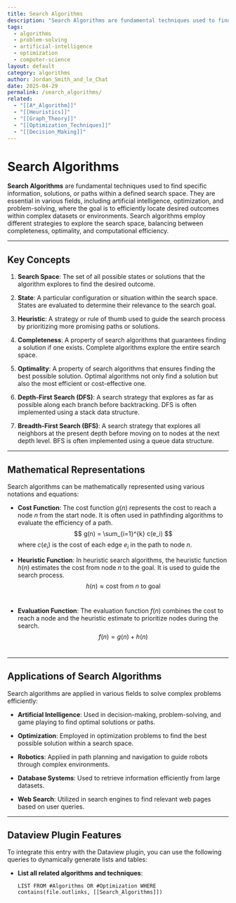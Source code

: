 ```yaml
---
title: Search Algorithms
description: "Search Algorithms are fundamental techniques used to find specific information, solutions, or paths within a defined search space."
tags:
  - algorithms
  - problem-solving
  - artificial-intelligence
  - optimization
  - computer-science
layout: default
category: algorithms
author: Jordan_Smith_and_le_Chat
date: 2025-04-29
permalink: /search_algorithms/
related:
  - "[[A*_Algorithm]]"
  - "[[Heuristics]]"
  - "[[Graph_Theory]]"
  - "[[Optimization_Techniques]]"
  - "[[Decision_Making]]"
---
```


# Search Algorithms

**Search Algorithms** are fundamental techniques used to find specific information, solutions, or paths within a defined search space. They are essential in various fields, including artificial intelligence, optimization, and problem-solving, where the goal is to efficiently locate desired outcomes within complex datasets or environments. Search algorithms employ different strategies to explore the search space, balancing between completeness, optimality, and computational efficiency.

---

## Key Concepts

1. **Search Space**: The set of all possible states or solutions that the algorithm explores to find the desired outcome.
   <br>

2. **State**: A particular configuration or situation within the search space. States are evaluated to determine their relevance to the search goal.
   <br>

3. **Heuristic**: A strategy or rule of thumb used to guide the search process by prioritizing more promising paths or solutions.
   <br>

4. **Completeness**: A property of search algorithms that guarantees finding a solution if one exists. Complete algorithms explore the entire search space.
   <br>

5. **Optimality**: A property of search algorithms that ensures finding the best possible solution. Optimal algorithms not only find a solution but also the most efficient or cost-effective one.
   <br>

6. **Depth-First Search (DFS)**: A search strategy that explores as far as possible along each branch before backtracking. DFS is often implemented using a stack data structure.
   <br>

7. **Breadth-First Search (BFS)**: A search strategy that explores all neighbors at the present depth before moving on to nodes at the next depth level. BFS is often implemented using a queue data structure.
   <br>

---

## Mathematical Representations

Search algorithms can be mathematically represented using various notations and equations:

- **Cost Function**: The cost function $g(n)$ represents the cost to reach a node $n$ from the start node. It is often used in pathfinding algorithms to evaluate the efficiency of a path.
  $$
  g(n) = \sum_{i=1}^{k} c(e_i)
  $$
  where $c(e_i)$ is the cost of each edge $e_i$ in the path to node $n$.
  <br>

- **Heuristic Function**: In heuristic search algorithms, the heuristic function $h(n)$ estimates the cost from node $n$ to the goal. It is used to guide the search process.
  $$
  h(n) \approx \text{cost from } n \text{ to goal}
  $$
  <br>

- **Evaluation Function**: The evaluation function $f(n)$ combines the cost to reach a node and the heuristic estimate to prioritize nodes during the search.
  $$
  f(n) = g(n) + h(n)
  $$
  <br>

---

## Applications of Search Algorithms

Search algorithms are applied in various fields to solve complex problems efficiently:

- **Artificial Intelligence**: Used in decision-making, problem-solving, and game playing to find optimal solutions or paths.
  <br>

- **Optimization**: Employed in optimization problems to find the best possible solution within a search space.
  <br>

- **Robotics**: Applied in path planning and navigation to guide robots through complex environments.
  <br>

- **Database Systems**: Used to retrieve information efficiently from large datasets.
  <br>

- **Web Search**: Utilized in search engines to find relevant web pages based on user queries.
  <br>

---

## Dataview Plugin Features

To integrate this entry with the Dataview plugin, you can use the following queries to dynamically generate lists and tables:

- **List all related algorithms and techniques**:
  ```dataview
  LIST FROM #Algorithms OR #Optimization WHERE contains(file.outlinks, [[Search_Algorithms]])

